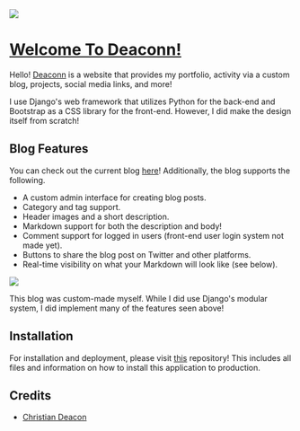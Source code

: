 <img src="https://i.imgur.com/221qiOU.jpeg">

# [Welcome To Deaconn!](https://deaconn.net/)
Hello! [Deaconn](https://deaconn.net/) is a website that provides my portfolio, activity via a custom blog, projects, social media links, and more!

I use Django's web framework that utilizes Python for the back-end and Bootstrap as a CSS library for the front-end. However, I did make the design itself from scratch!

## Blog Features
You can check out the current blog [here](https://deaconn.net/blog)! Additionally, the blog supports the following.

* A custom admin interface for creating blog posts.
* Category and tag support.
* Header images and a short description.
* Markdown support for both the description and body!
* Comment support for logged in users (front-end user login system not made yet).
* Buttons to share the blog post on Twitter and other platforms.
* Real-time visibility on what your Markdown will look like (see below).

<a href="https://gfycat.com/ifr/UnlinedHiddenCockroach"><img src="https://thumbs.gfycat.com/UnlinedHiddenCockroach-size_restricted.gif"></a>

This blog was custom-made myself. While I did use Django's modular system, I did implement many of the features seen above!

## Installation
For installation and deployment, please visit [this](https://github.com/Deaconn-net/Infrastructure) repository! This includes all files and information on how to install this application to production.

## Credits
* [Christian Deacon](https://deaconn.net/)
